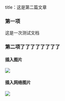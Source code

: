 title：这是第二篇文章

### 第一项

这是一次测试文档

### 第二项了了了了了了了了

#### 插入图片

![](C:\Users\85399\Documents\IMG_20190815_172247.jpg)

#### 插入网络图片

![](http://pic31.nipic.com/20130801/11604791_100539834000_2.jpg)
